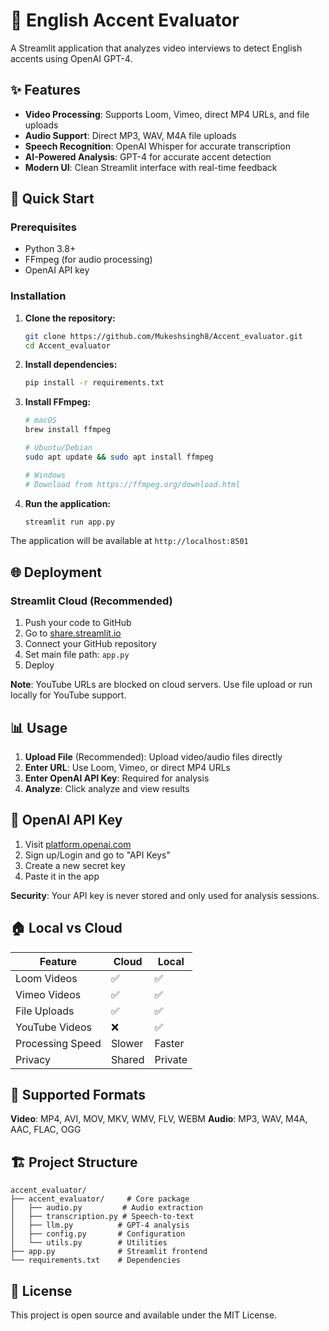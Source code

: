 # 🎤 English Accent Evaluator

A Streamlit application that analyzes video interviews to detect English accents using OpenAI GPT-4.

## ✨ Features

- **Video Processing**: Supports Loom, Vimeo, direct MP4 URLs, and file uploads
- **Audio Support**: Direct MP3, WAV, M4A file uploads
- **Speech Recognition**: OpenAI Whisper for accurate transcription
- **AI-Powered Analysis**: GPT-4 for accurate accent detection
- **Modern UI**: Clean Streamlit interface with real-time feedback

## 🚀 Quick Start

### Prerequisites

- Python 3.8+
- FFmpeg (for audio processing)
- OpenAI API key

### Installation

1. **Clone the repository:**
   ```bash
   git clone https://github.com/Mukeshsingh8/Accent_evaluator.git
   cd Accent_evaluator
   ```

2. **Install dependencies:**
   ```bash
   pip install -r requirements.txt
   ```

3. **Install FFmpeg:**
   ```bash
   # macOS
   brew install ffmpeg
   
   # Ubuntu/Debian
   sudo apt update && sudo apt install ffmpeg
   
   # Windows
   # Download from https://ffmpeg.org/download.html
   ```

4. **Run the application:**
   ```bash
   streamlit run app.py
   ```

The application will be available at `http://localhost:8501`

## 🌐 Deployment

### Streamlit Cloud (Recommended)

1. Push your code to GitHub
2. Go to [share.streamlit.io](https://share.streamlit.io)
3. Connect your GitHub repository
4. Set main file path: `app.py`
5. Deploy

**Note**: YouTube URLs are blocked on cloud servers. Use file upload or run locally for YouTube support.

## 📊 Usage

1. **Upload File** (Recommended): Upload video/audio files directly
2. **Enter URL**: Use Loom, Vimeo, or direct MP4 URLs
3. **Enter OpenAI API Key**: Required for analysis
4. **Analyze**: Click analyze and view results

## 🔑 OpenAI API Key

1. Visit [platform.openai.com](https://platform.openai.com)
2. Sign up/Login and go to "API Keys"
3. Create a new secret key
4. Paste it in the app

**Security**: Your API key is never stored and only used for analysis sessions.

## 🏠 Local vs Cloud

| Feature | Cloud | Local |
|---------|-------|-------|
| Loom Videos | ✅ | ✅ |
| Vimeo Videos | ✅ | ✅ |
| File Uploads | ✅ | ✅ |
| YouTube Videos | ❌ | ✅ |
| Processing Speed | Slower | Faster |
| Privacy | Shared | Private |

## 📁 Supported Formats

**Video**: MP4, AVI, MOV, MKV, WMV, FLV, WEBM
**Audio**: MP3, WAV, M4A, AAC, FLAC, OGG

## 🏗️ Project Structure

```
accent_evaluator/
├── accent_evaluator/     # Core package
│   ├── audio.py         # Audio extraction
│   ├── transcription.py # Speech-to-text
│   ├── llm.py          # GPT-4 analysis
│   ├── config.py       # Configuration
│   └── utils.py        # Utilities
├── app.py              # Streamlit frontend
└── requirements.txt    # Dependencies
```

## 📝 License

This project is open source and available under the MIT License. 